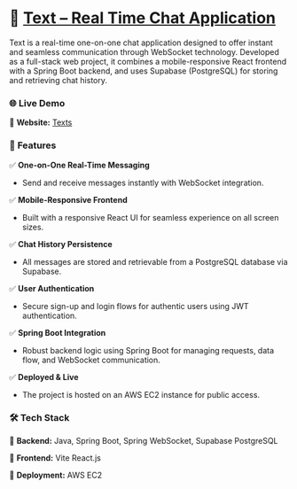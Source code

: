 # 💬 [Text – Real Time Chat Application](texts.sbs) 

Text is a real-time one-on-one chat application designed to offer instant and seamless communication through WebSocket technology. Developed as a full-stack web project, it combines a mobile-responsive React frontend with a Spring Boot backend, and uses Supabase (PostgreSQL) for storing and retrieving chat history.

### 🌐 Live Demo

🔗 **Website:** [Texts](texts.sbs)

### 🚀 **Features**
✅ **One-on-One Real-Time Messaging**
- Send and receive messages instantly with WebSocket integration.

✅ **Mobile-Responsive Frontend**
- Built with a responsive React UI for seamless experience on all screen sizes.

✅ **Chat History Persistence**
- All messages are stored and retrievable from a PostgreSQL database via Supabase.

✅ **User Authentication**
- Secure sign-up and login flows for authentic users using JWT authentication.

✅ **Spring Boot Integration**
- Robust backend logic using Spring Boot for managing requests, data flow, and WebSocket communication.

✅ **Deployed & Live**
- The project is hosted on an AWS EC2 instance for public access.

### 🛠️ **Tech Stack**
🔹 **Backend:**
Java, Spring Boot, Spring WebSocket, Supabase PostgreSQL

🔹 **Frontend:**
Vite React.js

🔹 **Deployment:**
AWS EC2
